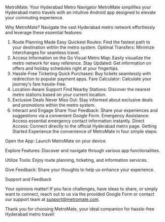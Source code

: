 MetroMate: Your Hyderabad Metro Navigator
MetroMate simplifies your Hyderabad metro travels with an intuitive Android app designed to elevate your commuting experience.

Why MetroMate?
Navigate the vast Hyderabad metro network effortlessly and leverage these essential features:

1. Route Planning Made Easy
      Quickest Routes: Find the fastest path to your destination within the metro system.
      Optimal Transfers: Minimize interchanges for seamless travel.
2. Access Information on the Go
      Visual Metro Map: Easily visualize the metro network for easy reference.
    Stay Updated: Get information on offers and holiday schedules right at your fingertips.
3. Hassle-Free Ticketing
    Quick Purchases: Buy tickets seamlessly with redirection to popular payment apps.
    Fare Calculator: Calculate your journey's fare hassle-free.
4. Location-Aware Support
    Find Nearby Stations: Discover the nearest metro stations based on your current location.
5. Exclusive Deals
    Never Miss Out: Stay informed about exclusive deals and promotions within the metro system.
6. Interact and Engage
    Share Your Feedback: Share your experiences and suggestions via a convenient Google Form.
    Emergency Assistance: Access essential emergency contact information instantly.
    Direct Access: Connect directly to the official Hyderabad metro page.
Getting Started
Experience the convenience of MetroMate in four simple steps:

Open the App: Launch MetroMate on your device.

Explore Features: Discover and navigate through various app functionalities.

Utilize Tools: Enjoy route planning, ticketing, and information services.

Give Feedback: Share your thoughts to help us enhance your experience.

Support and Feedback

Your opinions matter! If you face challenges, have ideas to share, or simply want to connect, reach out to us via the provided Google Form or contact our support team at support@metromate.com.

Thank you for choosing MetroMate, your ideal companion for hassle-free Hyderabad metro travel!
